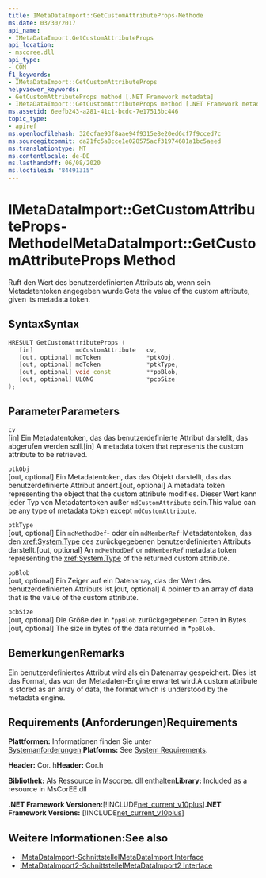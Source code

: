 ```yaml
---
title: IMetaDataImport::GetCustomAttributeProps-Methode
ms.date: 03/30/2017
api_name:
- IMetaDataImport.GetCustomAttributeProps
api_location:
- mscoree.dll
api_type:
- COM
f1_keywords:
- IMetaDataImport::GetCustomAttributeProps
helpviewer_keywords:
- GetCustomAttributeProps method [.NET Framework metadata]
- IMetaDataImport::GetCustomAttributeProps method [.NET Framework metadata]
ms.assetid: 6eefb243-a281-41c1-bcdc-7e17513bc446
topic_type:
- apiref
ms.openlocfilehash: 320cfae93f8aae94f9315e8e20ed6cf7f9cced7c
ms.sourcegitcommit: da21fc5a8cce1e028575acf31974681a1bc5aeed
ms.translationtype: MT
ms.contentlocale: de-DE
ms.lasthandoff: 06/08/2020
ms.locfileid: "84491315"
---
```

# <a name="imetadataimportgetcustomattributeprops-method"></a><span data-ttu-id="bc2b7-102">IMetaDataImport::GetCustomAttributeProps-Methode</span><span class="sxs-lookup"><span data-stu-id="bc2b7-102">IMetaDataImport::GetCustomAttributeProps Method</span></span>
<span data-ttu-id="bc2b7-103">Ruft den Wert des benutzerdefinierten Attributs ab, wenn sein Metadatentoken angegeben wurde.</span><span class="sxs-lookup"><span data-stu-id="bc2b7-103">Gets the value of the custom attribute, given its metadata token.</span></span>  
  
## <a name="syntax"></a><span data-ttu-id="bc2b7-104">Syntax</span><span class="sxs-lookup"><span data-stu-id="bc2b7-104">Syntax</span></span>  
  
```cpp  
HRESULT GetCustomAttributeProps (  
   [in]            mdCustomAttribute   cv,  
   [out, optional] mdToken             *ptkObj,  
   [out, optional] mdToken             *ptkType,  
   [out, optional] void const          **ppBlob,  
   [out, optional] ULONG               *pcbSize  
);  
```  
  
## <a name="parameters"></a><span data-ttu-id="bc2b7-105">Parameter</span><span class="sxs-lookup"><span data-stu-id="bc2b7-105">Parameters</span></span>  
 `cv`  
 <span data-ttu-id="bc2b7-106">[in] Ein Metadatentoken, das das benutzerdefinierte Attribut darstellt, das abgerufen werden soll.</span><span class="sxs-lookup"><span data-stu-id="bc2b7-106">[in] A metadata token that represents the custom attribute to be retrieved.</span></span>  
  
 `ptkObj`  
 <span data-ttu-id="bc2b7-107">[out, optional] Ein Metadatentoken, das das Objekt darstellt, das das benutzerdefinierte Attribut ändert.</span><span class="sxs-lookup"><span data-stu-id="bc2b7-107">[out, optional] A metadata token representing the object that the custom attribute modifies.</span></span> <span data-ttu-id="bc2b7-108">Dieser Wert kann jeder Typ von Metadatentoken außer `mdCustomAttribute` sein.</span><span class="sxs-lookup"><span data-stu-id="bc2b7-108">This value can be any type of metadata token except `mdCustomAttribute`.</span></span>  
  
 `ptkType`  
 <span data-ttu-id="bc2b7-109">[out, optional] Ein `mdMethodDef`- oder ein `mdMemberRef`-Metadatentoken, das den <xref:System.Type> des zurückgegebenen benutzerdefinierten Attributs darstellt.</span><span class="sxs-lookup"><span data-stu-id="bc2b7-109">[out, optional] An `mdMethodDef` or `mdMemberRef` metadata token representing the <xref:System.Type> of the returned custom attribute.</span></span>  
  
 `ppBlob`  
 <span data-ttu-id="bc2b7-110">[out, optional] Ein Zeiger auf ein Datenarray, das der Wert des benutzerdefinierten Attributs ist.</span><span class="sxs-lookup"><span data-stu-id="bc2b7-110">[out, optional] A pointer to an array of data that is the value of the custom attribute.</span></span>  
  
 `pcbSize`  
 <span data-ttu-id="bc2b7-111">[out, optional] Die Größe der in \*`ppBlob` zurückgegebenen Daten in Bytes .</span><span class="sxs-lookup"><span data-stu-id="bc2b7-111">[out, optional] The size in bytes of the data returned in \*`ppBlob`.</span></span>  
  
## <a name="remarks"></a><span data-ttu-id="bc2b7-112">Bemerkungen</span><span class="sxs-lookup"><span data-stu-id="bc2b7-112">Remarks</span></span>  
 <span data-ttu-id="bc2b7-113">Ein benutzerdefiniertes Attribut wird als ein Datenarray gespeichert. Dies ist das Format, das von der Metadaten-Engine erwartet wird.</span><span class="sxs-lookup"><span data-stu-id="bc2b7-113">A custom attribute is stored as an array of data, the format which is understood by the metadata engine.</span></span>  
  
## <a name="requirements"></a><span data-ttu-id="bc2b7-114">Requirements (Anforderungen)</span><span class="sxs-lookup"><span data-stu-id="bc2b7-114">Requirements</span></span>  
 <span data-ttu-id="bc2b7-115">**Plattformen:** Informationen finden Sie unter [Systemanforderungen](../../get-started/system-requirements.md).</span><span class="sxs-lookup"><span data-stu-id="bc2b7-115">**Platforms:** See [System Requirements](../../get-started/system-requirements.md).</span></span>  
  
 <span data-ttu-id="bc2b7-116">**Header:** Cor. h</span><span class="sxs-lookup"><span data-stu-id="bc2b7-116">**Header:** Cor.h</span></span>  
  
 <span data-ttu-id="bc2b7-117">**Bibliothek:** Als Ressource in Mscoree. dll enthalten</span><span class="sxs-lookup"><span data-stu-id="bc2b7-117">**Library:** Included as a resource in MsCorEE.dll</span></span>  
  
 <span data-ttu-id="bc2b7-118">**.NET Framework Versionen:**[!INCLUDE[net_current_v10plus](../../../../includes/net-current-v10plus-md.md)]</span><span class="sxs-lookup"><span data-stu-id="bc2b7-118">**.NET Framework Versions:** [!INCLUDE[net_current_v10plus](../../../../includes/net-current-v10plus-md.md)]</span></span>  
  
## <a name="see-also"></a><span data-ttu-id="bc2b7-119">Weitere Informationen:</span><span class="sxs-lookup"><span data-stu-id="bc2b7-119">See also</span></span>

- [<span data-ttu-id="bc2b7-120">IMetaDataImport-Schnittstelle</span><span class="sxs-lookup"><span data-stu-id="bc2b7-120">IMetaDataImport Interface</span></span>](imetadataimport-interface.md)
- [<span data-ttu-id="bc2b7-121">IMetaDataImport2-Schnittstelle</span><span class="sxs-lookup"><span data-stu-id="bc2b7-121">IMetaDataImport2 Interface</span></span>](imetadataimport2-interface.md)

